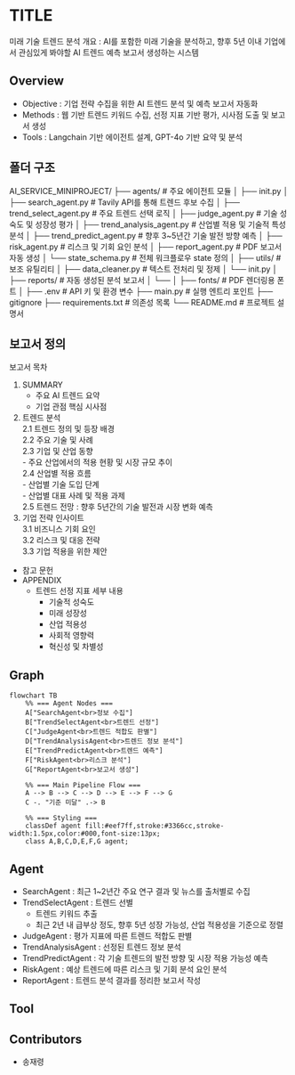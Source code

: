 # TITLE
미래 기술 트렌드 분석
개요 : AI를 포함한 미래 기술을 분석하고, 향후 5년 이내 기업에서 관심있게 봐야할 AI 트렌드 예측 보고서 생성하는 시스템

## Overview

- Objective : 기업 전략 수집을 위한 AI 트렌드 분석 및 예측 보고서 자동화
- Methods : 웹 기반 트렌드 키워드 수집, 선정 지표 기반 평가, 시사점 도출 및 보고서 생성
- Tools : Langchain 기반 에이전트 설계, GPT-4o 기반 요약 및 분석

## 폴더 구조
AI_SERVICE_MINIPROJECT/
├── agents/ # 주요 에이전트 모듈
│ ├── init.py
│ ├── search_agent.py # Tavily API를 통해 트렌드 후보 수집
│ ├── trend_select_agent.py # 주요 트렌드 선택 로직
│ ├── judge_agent.py # 기술 성숙도 및 성장성 평가
│ ├── trend_analysis_agent.py # 산업별 적용 및 기술적 특성 분석
│ ├── trend_predict_agent.py # 향후 3~5년간 기술 발전 방향 예측
│ ├── risk_agent.py # 리스크 및 기회 요인 분석
│ ├── report_agent.py # PDF 보고서 자동 생성
│ └── state_schema.py # 전체 워크플로우 state 정의
│
├── utils/ # 보조 유틸리티
│ ├── data_cleaner.py # 텍스트 전처리 및 정제
│ └── init.py
│
├── reports/ # 자동 생성된 분석 보고서
│ └── 
│
├── fonts/ # PDF 렌더링용 폰트
│
├── .env # API 키 및 환경 변수
├── main.py # 실행 엔트리 포인트
├── gitignore
├── requirements.txt # 의존성 목록
└── README.md # 프로젝트 설명서

## 보고서 정의  
보고서 목차
1. SUMMARY 
    - 주요 AI 트렌드 요약
    - 기업 관점 핵심 시사점
2. 트렌드 분석  
    2.1 트렌드 정의 및 등장 배경  
    2.2 주요 기술 및 사례  
    2.3 기업 및 산업 동향  
        - 주요 산업에서의 적용 현황 및 시장 규모 추이  
    2.4 산업별 적용 흐름  
        - 산업별 기술 도입 단계  
        - 산업별 대표 사례 및 적용 과제    
    2.5 트렌드 전망 : 향후 5년간의 기술 발전과 시장 변화 예측  
3. 기업 전략 인사이트   
    3.1 비즈니스 기회 요인  
    3.2 리스크 및 대응 전략  
    3.3 기업 적용을 위한 제안  
- 참고 문헌
- APPENDIX
  - 트렌드 선정 지표 세부 내용
    - 기술적 성숙도 
    - 미래 성장성
    - 산업 적용성
    - 사회적 영향력
    - 혁신성 및 차별성

## Graph
```mermaid
flowchart TB
    %% === Agent Nodes ===
    A["SearchAgent<br>정보 수집"]
    B["TrendSelectAgent<br>트렌드 선정"]
    C["JudgeAgent<br>트렌드 적합도 판별"]
    D["TrendAnalysisAgent<br>트렌드 정보 분석"]
    E["TrendPredictAgent<br>트렌드 예측"]
    F["RiskAgent<br>리스크 분석"]
    G["ReportAgent<br>보고서 생성"]

    %% === Main Pipeline Flow ===
    A --> B --> C --> D --> E --> F --> G
    C -. "기준 미달" .-> B

    %% === Styling ===
    classDef agent fill:#eef7ff,stroke:#3366cc,stroke-width:1.5px,color:#000,font-size:13px;
    class A,B,C,D,E,F,G agent;

```

## Agent
- SearchAgent : 최근 1~2년간 주요 연구 결과 및 뉴스를 출처별로 수집
- TrendSelectAgent : 트렌드 선별 
    - 트렌드 키워드 추출 
    - 최근 2년 내 급부상 정도, 향후 5년 성장 가능성, 산업 적용성을 기준으로 정렬
- JudgeAgent : 평가 지표에 따른 트렌드 적합도 판별
- TrendAnalysisAgent : 선정된 트렌드 정보 분석
- TrendPredictAgent : 각 기술 트렌드의 발전 방향 및 시장 적용 가능성 예측
- RiskAgent : 예상 트렌드에 따른 리스크 및 기회 분석 요인 분석
- ReportAgent : 트렌드 분석 결과를 정리한 보고서 작성


## Tool

## Contributors 
- 송재령
